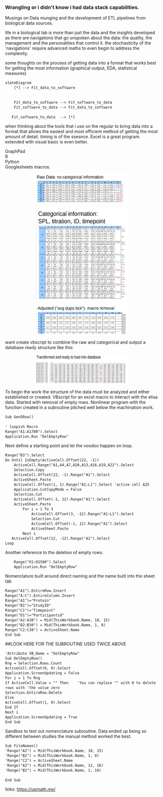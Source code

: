 ### Wrangling or i didn't know i had data stack capabilities.
Musings on Data munging and the development of ETL pipelines from biological data sources.

life in a biological lab is more than just the data and the insights developed as there are navigations that go unspoken about the data: the quality, the management and the personalities that control it. the stochasticity of the 'navigations' require advanced maths to even begin to address the complexity. 


some thoughts on the process of getting data into a format that works best for getting the most information (graphical output, EDA, statistical measures)

```mermaid
stateDiagram
    [*] --> Fit_data_to_software
   

    Fit_data_to_software --> Fit_software_to_data
    Fit_software_to_data --> Fit_data_to_software
  
   Fit_software_to_data  --> [*]
```
when thinking about the tools that i use on the regular to bring data into a format that allows the easiest and most efficient method of getting the most amount of detail. timing is of the ssesnce. Excel is a great program. extended with visual basic is even better. <br>

GraphPad<br>
R<br>
Python<br>
Googlesheets macros.
<p align="center">
<img title="Raw Data from file" alt="Alt text" src="raw.png" width="300" height="100" align="center">
</p>
<p align="center">  
<img title="Categorical Data from file" alt="Alt text" src="categorical.png" width="300" height="300" align="center">
</p>
<p align="center">
<img title="Removed Data from file" alt="Alt text" src="adjusted.png" width="300" height="100" align="center">
</p>


want create vbscript to combine the raw and categorical and output a database ready structure like this: 
<p align="center">
<img title="Transformation" alt="Alt text" src="transform.png" width="300" height="100" align="center">
</p>



To begin the work the structure of the data must be analyzed and either established or created. VBscript for an excel macro to interact with the elisa data. Started with removal of empty rows. Nonlinear program with the function created in a subroutine pitched well below the machination work. 
```vbscript
Sub Gen5Row()

' loopish Macro
Range("A1:A1700").Select
Application.Run "DelEmptyRow"
```

Next define a starting point and let the voodoo happen on loop. 
```vbscript
Range("B3").Select
Do Until IsEmpty(ActiveCell.Offset(22, -1))
    ActiveCell.Range("A1,A4,A7,A10,A13,A16,A19,A22").Select
    Selection.Copy
    ActiveCell.Offset(22, -1).Range("A1").Select
    ActiveSheet.Paste
    ActiveCell.Offset(1, 1).Range("A1:L1").Select 'active cell A25
    Application.CutCopyMode = False
    Selection.Cut
    ActiveCell.Offset(-1, 12).Range("A1").Select
    ActiveSheet.Paste
        For i = 1 To 3
            ActiveCell.Offset(3, -12).Range("A1:L1").Select
            Selection.Cut
            ActiveCell.Offset(-1, 12).Range("A1").Select
            ActiveSheet.Paste
        Next i
   ActiveCell.Offset(12, -12).Range("A1").Select
Loop
```
Another reference to the deletion of empty rows.
```vbscript
    Range("O1:O1500").Select
    Application.Run "DelEmptyRow"
```


Nomenclature built around direct naming and the name built into the sheet tab
```vbscript
Range("A1").EntireRow.Insert
Range("A:C").EntireColumn.Insert
Range("A1")="Protein"
Range("B1")="StudyID"
Range("C1")="Timepoint"
Range("D1")="Participantid"
Range("A2:A30") = Mid(ThisWorkbook.Name, 10, 15)
Range("B2:B30") = Mid(ThisWorkbook.Name, 1, 8)
Range("C2:C30") = ActiveSheet.Name
End Sub
```


##LOOK HERE FOR THE SUBROUTINE USED TWICE ABOVE
```
'Attribute VB_Name = "DelEmptyRow"
Sub DelEmptyRow()
Rng = Selection.Rows.Count
ActiveCell.Offset(0, 0).Select
Application.ScreenUpdating = False
For i = 1 To Rng
If ActiveCell.Value = "" Then    'You can replace "" with 0 to delete rows with 'the value zero
Selection.EntireRow.Delete
Else
ActiveCell.Offset(1, 0).Select
End If
Next i
Application.ScreenUpdating = True
End Sub
```
Sandbox to test out nomenclature subroutine.  Data ended up being so different between studies the manual method worked the best. 
```
Sub FileNomen()
'Range("A2") = Mid(ThisWorkbook.Name, 10, 15)
'Range("B2") = Mid(ThisWorkbook.Name, 1, 8)
'Range("C2") = ActiveSheet.Name
'Range("A2") = Mid(ThisWorkbook.Name, 12, 16)
'Range("B2") = Mid(ThisWorkbook.Name, 1, 10)

End Sub
```




links: 
https://upmath.me/


